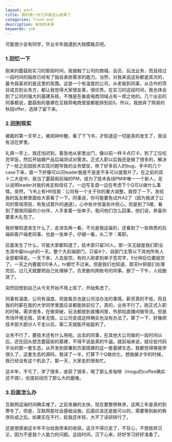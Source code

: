 ```yaml
---
layout: post
title: 我的第一份工作就这么结束了
categories: front-end
description: 未知的未来
keywords: job
---
```




可能很少会有同学，毕业半年就遇到大规模裁员吧。

### 1.回忆一下

刚来的蘑菇街实习的那段时间，我接触了公司的商城、会员、玩法业务，而且经过一段时间的锻炼已经有了独自承担需求的能力。当然，对我来说这些都是其次的，最令我喜欢的是这里的氛围。这是一个有温度的公司，从老板到同事，从合作的项目成员到业务方，都让我觉得大家很友善，很优秀。在实习的这段时间，我也体会到了公司的强大的基建系统，不愧是在垂直电商领域占有一席之地的。几个出去的同事都说，蘑菇街的基建在互联网电商里面都能排到前5。所以，我放弃了网易的秋招offer，选择了留下来。

### 2.回到现实

被裁的第一天早上，被闹钟吵醒，看了下飞书，才知道这一切是真的发生了，我没有活在梦里。

礼拜一早上，我还怕迟到，着急地从家里出门，像以前一样卡点打卡。到了工位吃完早饭，然后开始跟产品后端测试对需求。正式入职以后我还是做了很多的，解决了一些之前因技术实现问题导致的业务壁垒，修了好多前人的bug，手中的几个case下来，盘一下好像可以问leader我是不是差不多可以提晋升了。在之前的双十二大促中，我当了蘑菇街前端的PM，成为了技术各线PM中唯一一个新人，足以说明leader对我的肯定和信任了。一边写复盘一边在考虑下个Q可以做什么事情。突然，飞书上有HR找我：公司有一个关于你的重大调整。我惊了一下，发给我的饭友群里面给大家看了一下。同事说，你可能要免试升A2了（因为我进了公司的管培项目，有免试晋升的通道）。心中些许惊喜些许担心。但是到了5楼，看到了跟我同届的小伙伴，人手拿着一张单子。我问他们怎么回事，他们说，恭喜你要拿大礼包了。

我好像知道发生什么了，走进去再一看，不光是我这届的，还看到了一些熟悉的后端和客户端老同事，也是一张单子，仔细一看，头二字：离职。

后面发生了什么，可能大家都知道了，技术部只留30人。那一天无疑是我们职业生涯中最tough的一天。整个大前端部门，只留4个，自部门主管以下其他所有人全部都得走。一天下来，人去层空。有的人刚拿到单子签完字，5分钟后位置就空了。一天之内要裁100多人，hr都忙不过来。但是我们也知道，那天hr把我们处理完后，过几天就要把自己处理掉了。负责删内网账号的同事，删了一下午，人给删哭了。

突然回想到自己从今天开始不用上班了，开始焦虑了。

同事有温度，公司有温度，但是裁员也是公司没办法的事情。薪资真的不低，而且我的时薪在我的大学同学里面应该都能排前位了。真的，业务不行了。刚正式入职的时候，需求很多，在做突破，玩法都放到直播间里，外部给直播间做导流。但是市场环境无情，资本无情，让公司变成这样确实也没有办法了。算了一下，好像把技术部大部分人干走以后，第二天就能开始盈利了。

业务不行了，要技术还有什么用呢。出去的同事，在其他大公司做的一段时间以后，还在回头想念蘑菇街的基建，不得不说是真的牛逼。就前端来说，就论低代码平台的那一套生态，从开发到部署到页面搭建的这一套基建生态，我都觉得够我学很久了。这套生态的源码，我读了一半，打算下个Q做优化，想施展才华的时候，我已经没有这个机会了。那一天，大家走的很匆忙。

这半年，不亏了，学了很多，收获了很多，喝了那么多咖啡（mogu的coffee确实还不错），也提前经历了那么大的磨难。

### 3.后面怎么办

互联网这端时间确实难了。之前发展的太快，现在要整顿秩序，这两三年是真的到寒冬了。但是，互联网是社会基础设施，后面应该还是能可以的，需要等到新的秩序形成之后。如果实在不行，趁我还年轻，大不了读研转行了。

还是很感谢这半年平台给我带来的收获。这次不得已走了，不甘心，不想放弃沉沦，因为不是我个人能力的问题。这段时间，沉下心来，好好学习好好准备了。